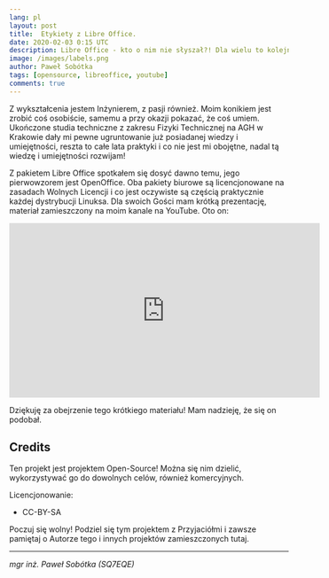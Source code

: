```yaml
---
lang: pl
layout: post
title:  Etykiety z Libre Office.
date: 2020-02-03 0:15 UTC 
description: Libre Office - kto o nim nie słyszał?! Dla wielu to kolejny, niedopracowany pomysł członków subkultury, dla mnie to narzędzie pracy, które dobrze znam i wykorzystuje do swoich własnych celów. Dopracowany, wyposażany w coraz to nowsze funkcje i co dla nie jest ważne dostępny na zasadach Wolnych Licencji.
image: /images/labels.png
author: Paweł Sobótka
tags: [opensource, libreoffice, youtube]
comments: true
---
```

Z wykształcenia jestem Inżynierem, z pasji również. Moim konikiem jest zrobić coś osobiście, samemu a przy okazji pokazać, że coś umiem. Ukończone studia techniczne z zakresu Fizyki Technicznej na AGH w Krakowie dały mi pewne ugruntowanie już posiadanej wiedzy i umiejętności, reszta to całe lata praktyki i co nie jest mi obojętne, nadal tą wiedzę i umiejętności rozwijam!

Z pakietem Libre Office spotkałem się dosyć dawno temu, jego pierwowzorem jest OpenOffice. Oba pakiety biurowe są licencjonowane na zasadach Wolnych Licencji i co jest oczywiste są częścią praktycznie każdej dystrybucji Linuksa. Dla swoich Gości mam krótką prezentację, materiał zamieszczony na moim kanale na YouTube. Oto on:

<iframe width="560" height="315" src="https://www.youtube.com/embed/_RLnPfFZsuo" frameborder="0" allow="accelerometer; autoplay; encrypted-media; gyroscope; picture-in-picture" allowfullscreen></iframe>

Dziękuję za obejrzenie tego krótkiego materiału! Mam nadzieję, że się on podobał.


## Credits

Ten projekt jest projektem Open-Source! Można się nim dzielić, wykorzystywać go do dowolnych celów, również komercyjnych.

Licencjonowanie:

- CC-BY-SA

Poczuj się wolny! Podziel się tym projektem z Przyjaciółmi i zawsze pamiętaj o Autorze tego i innych projektów zamieszczonych tutaj.

- - -

_mgr inż. Paweł Sobótka (SQ7EQE)_
